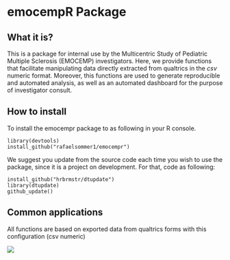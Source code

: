 # emocempR Package
## What it is?
This is a package for internal use by the Multicentric Study of Pediatric Multiple Sclerosis (EMOCEMP) investigators.
Here, we provide functions that facilitate manipulating data directly extracted from qualtrics in the *csv* numeric format.
Moreover, this functions are used to generate reproducible and automated analysis, as well as an automated dashboard for the purpose of investigator consult.

## How to install
To install the emocempr package to as following in your R console.

```
library(devtools)
install_github("rafaelsommer1/emocempr")
```

We suggest you update from the source code each time you wish to use the package, since it is a project on development.
For that, code as following:

```
install_github("hrbrmstr/dtupdate")
library(dtupdate)
github_update()
```
## Common applications
All functions are based on exported data from  qualtrics forms with this configuration (csv numeric)

![](https://i.imgur.com/GQHBnN7.png)

